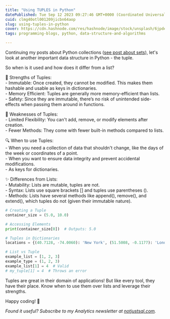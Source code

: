 ```yaml
---
title: "Using TUPLES in Python"
datePublished: Tue Sep 12 2023 09:27:46 GMT+0000 (Coordinated Universal Time)
cuid: clmg40otl001209jicbn64aop
slug: using-tuples-in-python
cover: https://cdn.hashnode.com/res/hashnode/image/stock/unsplash/6jpdeeA2GBU/upload/bd3b3f95d2c90f48624c3b6e3fd168c5.jpeg
tags: programming-blogs, python, data-structure-and-algorithms

---
```


Continuing my posts about Python collections ([see post about sets](https://datawise.dev/using-sets-in-python)), let's look at another important data structure in Python - the tuple.

So when is it used and how does it differ from a list?

🌟 Strengths of Tuples:  
\- Immutable: Once created, they cannot be modified. This makes them hashable and usable as keys in dictionaries.  
\- Memory Efficient: Tuples are generally more memory-efficient than lists.  
\- Safety: Since they are immutable, there’s no risk of unintended side-effects when passing them around in functions.

🚫 Weaknesses of Tuples:  
\- Limited Flexibility: You can't add, remove, or modify elements after creation.  
\- Fewer Methods: They come with fewer built-in methods compared to lists.

🔍 When to use Tuples:  
\- When you need a collection of data that shouldn't change, like the days of the week or coordinates of a point.  
\- When you want to ensure data integrity and prevent accidental modifications.  
\- As keys for dictionaries.

✨ Differences from Lists:  
\- Mutability: Lists are mutable, tuples are not.  
\- Syntax: Lists use square brackets \[\] and tuples use parentheses ().  
\- Methods: Lists have several methods like append(), remove(), and extend(), which tuples do not (given their immutable nature).

```python
# Creating a Tuple
container_size = (5.0, 10.0)

# Accessing Elements
print(container_size[0])  # Outputs: 5.0

# Tuples in Dictionaries
locations = {(40.7128, -74.0060): 'New York', (51.5008, -0.1177): 'London'}

# List vs Tuple
example_list = [1, 2, 3]
example_type = (1, 2, 3)
example_list[1] = 4  # Valid
# my_tuple[1] = 4  # Throws an error
```

Tuples are great in their domain of applications! But like every tool, they have their place. Know when to use them over lists and leverage their strengths.

Happy coding! 🚀

*Found it useful? Subscribe to my Analytics newsletter at* [*notjustsql.com*](https://www.notjustsql.com)*.*